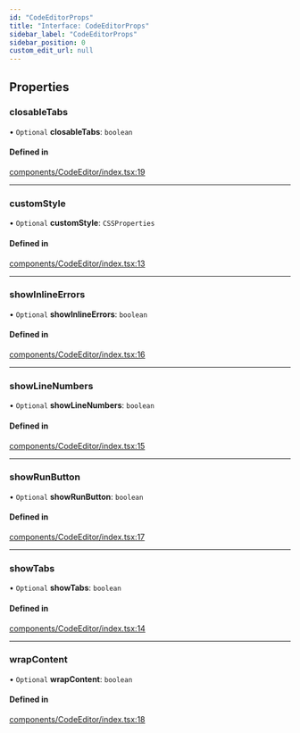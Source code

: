 ```yaml
---
id: "CodeEditorProps"
title: "Interface: CodeEditorProps"
sidebar_label: "CodeEditorProps"
sidebar_position: 0
custom_edit_url: null
---
```


## Properties

### closableTabs

• `Optional` **closableTabs**: `boolean`

#### Defined in

[components/CodeEditor/index.tsx:19](https://github.com/codesandbox/sandpack/blob/9fab5d6/sandpack-react/src/components/CodeEditor/index.tsx#L19)

___

### customStyle

• `Optional` **customStyle**: `CSSProperties`

#### Defined in

[components/CodeEditor/index.tsx:13](https://github.com/codesandbox/sandpack/blob/9fab5d6/sandpack-react/src/components/CodeEditor/index.tsx#L13)

___

### showInlineErrors

• `Optional` **showInlineErrors**: `boolean`

#### Defined in

[components/CodeEditor/index.tsx:16](https://github.com/codesandbox/sandpack/blob/9fab5d6/sandpack-react/src/components/CodeEditor/index.tsx#L16)

___

### showLineNumbers

• `Optional` **showLineNumbers**: `boolean`

#### Defined in

[components/CodeEditor/index.tsx:15](https://github.com/codesandbox/sandpack/blob/9fab5d6/sandpack-react/src/components/CodeEditor/index.tsx#L15)

___

### showRunButton

• `Optional` **showRunButton**: `boolean`

#### Defined in

[components/CodeEditor/index.tsx:17](https://github.com/codesandbox/sandpack/blob/9fab5d6/sandpack-react/src/components/CodeEditor/index.tsx#L17)

___

### showTabs

• `Optional` **showTabs**: `boolean`

#### Defined in

[components/CodeEditor/index.tsx:14](https://github.com/codesandbox/sandpack/blob/9fab5d6/sandpack-react/src/components/CodeEditor/index.tsx#L14)

___

### wrapContent

• `Optional` **wrapContent**: `boolean`

#### Defined in

[components/CodeEditor/index.tsx:18](https://github.com/codesandbox/sandpack/blob/9fab5d6/sandpack-react/src/components/CodeEditor/index.tsx#L18)
